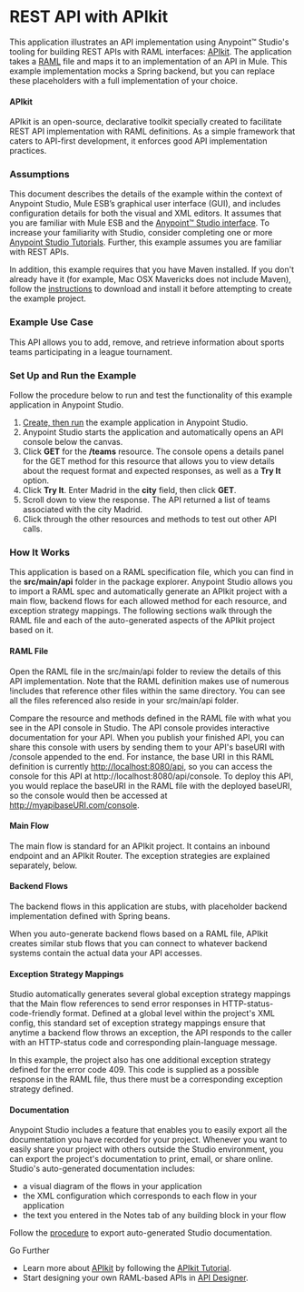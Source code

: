 # REST API with APIkit #

This application illustrates an API implementation using Anypoint™ Studio's tooling for building REST APIs with RAML interfaces: [APIkit](http://www.mulesoft.org/documentation/display/current/APIkit). The application takes a [RAML](http://raml.org/) file and maps it to an implementation of an API in Mule. This example implementation mocks a Spring backend, but you can replace these placeholders with a full implementation of your choice.

#### APIkit ####

APIkit is an open-source, declarative toolkit specially created to facilitate REST API implementation with RAML definitions. As a simple framework that caters to API-first development, it enforces good API implementation practices. 

### Assumptions ###

This document describes the details of the example within the context of Anypoint Studio, Mule ESB’s graphical user interface (GUI), and includes configuration details for both the visual and XML editors. It assumes that you are familiar with Mule ESB and the [Anypoint™ Studio interface](http://www.mulesoft.org/documentation/display/current/Anypoint+Studio+Essentials). To increase your familiarity with Studio, consider completing one or more [Anypoint Studio Tutorials](http://www.mulesoft.org/documentation/display/current/Basic+Studio+Tutorial). Further, this example assumes you are familiar with REST APIs. 
	
In addition, this example requires that you have Maven installed. If you don't already have it (for example, Mac OSX Mavericks does not include Maven), follow the [instructions](http://maven.apache.org/download.cgi) to download and install it before attempting to create the example project.

### Example Use Case ###

This API allows you to add, remove, and retrieve information about sports teams participating in a league tournament. 

### Set Up and Run the Example ###

Follow the procedure below to run and test the functionality of this example application in Anypoint Studio.

1. [Create, then run](http://www.mulesoft.org/documentation/display/current/Mule+Examples#MuleExamples-MuleExamples-CreateandRunExampleApplications) the example application in Anypoint Studio.
1. Anypoint Studio starts the application and automatically opens an API console below the canvas.
2. Click **GET** for the **/teams** resource.
The console opens a details panel for the GET method for this resource that allows you to view details about the request format and expected responses, as well as a **Try It** option.
1. Click **Try It**. Enter Madrid in the **city** field, then click **GET**.
1. Scroll down to view the response. The API returned a list of teams associated with the city Madrid. 
2. Click through the other resources and methods to test out other API calls. 

### How It Works ###

This application is based on a RAML specification file, which you can find in the **src/main/api** folder in the package explorer. Anypoint Studio allows you to import a RAML spec and automatically generate an APIkit project with a main flow, backend flows for each allowed method for each resource, and exception strategy mappings. The following sections walk through the RAML file and each of the auto-generated aspects of the APIkit project based on it.

#### RAML File ####

Open the RAML file in the src/main/api folder to review the details of this API implementation. Note that the RAML definition makes use of numerous !includes that reference other files within the same directory. You can see all the files referenced also reside in your src/main/api folder.

Compare the resource and methods defined in the RAML file with what you see in the API console in Studio. The API console provides interactive documentation for your API. When you publish your finished API, you can share this console with users by sending them to your API's baseURI with /console appended to the end. For instance, the base URI in this RAML definition is currently [http://localhost:8080/api](http://localhost:8080/api,), so you can access the console for this API at http://localhost:8080/api/console. To deploy this API, you would replace the baseURI in the RAML file with the deployed baseURI, so the console would then be accessed at http://myapibaseURI.com/console.

#### Main Flow 
The main flow is standard for an APIkit project. It contains an inbound endpoint and an APIkit Router. The exception strategies are explained separately, below.

#### Backend Flows ####

The backend flows in this application are stubs, with placeholder backend implementation defined with Spring beans. 

When you auto-generate backend flows based on a RAML file, APIkit creates similar stub flows that you can connect to whatever backend systems contain the actual data your API accesses. 

#### Exception Strategy Mappings ####

Studio automatically generates several global exception strategy mappings that the Main flow references to send error responses in HTTP-status-code-friendly format. Defined at a global level within the project's XML config, this standard set of exception strategy mappings ensure that anytime a backend flow throws an exception, the API responds to the caller with an HTTP-status code and corresponding plain-language message. 

In this example, the project also has one additional exception strategy defined for the error code 409. This code is supplied as a possible response in the RAML file, thus there must be a corresponding exception strategy defined.

#### Documentation ####

Anypoint Studio includes a feature that enables you to easily export all the documentation you have recorded for your project. Whenever you want to easily share your project with others outside the Studio environment, you can export the project's documentation to print, email, or share online. Studio's auto-generated documentation includes:
 
- a visual diagram of the flows in your application
- the XML configuration which corresponds to each flow in your application
- the text you entered in the Notes tab of any building block in your flow
 
Follow the [procedure](http://www.mulesoft.org/documentation/display/current/Importing+and+Exporting+in+Studio#ImportingandExportinginStudio-ExportingStudioDocumentation) to export auto-generated Studio documentation.

 
Go Further

- Learn more about [APIkit](http://www.mulesoft.org/documentation/display/current/APIkit) by following the [APIkit Tutorial](http://www.mulesoft.org/documentation/display/current/APIkit+Tutorial).
- Start designing your own RAML-based APIs in [API Designer](http://api-portal.anypoint.mulesoft.com/raml/api-designer). 